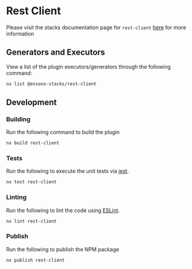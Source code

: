 # Rest Client

Please visit the stacks documentation page for `rest-client`
[here](https://stacks.amido.com/docs/nx/rest-client/ensono-stacks-rest-client) for more information

## Generators and Executors

View a list of the plugin executors/generators through the following command:

```bash
nx list @ensono-stacks/rest-client
```

## Development

### Building

Run the following command to build the plugin

```bash
nx build rest-client
```

### Tests

Run the following to execute the unit tests via [jest](https://jestjs.io/).

```bash
nx test rest-client
```

### Linting

Run the following to lint the code using [ESLint](https://eslint.org/).

```bash
nx lint rest-client
```

### Publish

Run the following to publish the NPM package

```bash
nx publish rest-client
```
